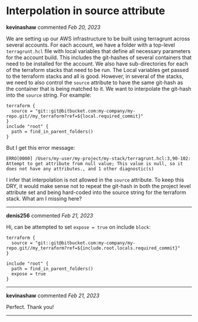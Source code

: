 # Interpolation in source attribute

**kevinashaw** commented *Feb 20, 2023*

We are setting up our AWS infrastructure to be built using terragrunt across several accounts.
For each account, we have a folder with a top-level `terragrunt.hcl` file with local variables that define all necessary parameters for the account build.  This includes the git-hashes of several containers that need to be installed for the account. 
We also have sub-directories for each of the terraform stacks that need to be run.  The Local variables get passed to the terraform stacks and all is good.  However, in several of the stacks, we need to also control the `source` attribute to have the same git-hash as the container that is being matched to it.  We want to interpolate the git-hash into the `source` string.  For example:
```
terraform {
  source = "git::git@bitbucket.com:my-company/my-repo.git//my_terraform?ref=${local.required_commit}"
}
include "root" {
  path = find_in_parent_folders()
}
```
But I get this error message:
```
ERRO[0000] /Users/my-user/my-project/my-stack/terragrunt.hcl:3,90-102: Attempt to get attribute from null value; This value is null, so it does not have any attributes., and 1 other diagnostic(s) 
```
I infer that interpolation is not allowed in the `source` attribute.  To keep this DRY, it would make sense not to repeat the git-hash in both the project level attribute set and being hard-coded into the source string for the terraform stack.  What am I missing here?
<br />
***


**denis256** commented *Feb 21, 2023*

Hi,
can be attempted to set `expose = true` on include `block`:

```
terraform {
  source = "git::git@bitbucket.com:my-company/my-repo.git//my_terraform?ref=${include.root.locals.required_commit}"
}

include "root" {
  path = find_in_parent_folders()
  expose = true
}
```
***

**kevinashaw** commented *Feb 21, 2023*

Perfect.  Thank you!
***

